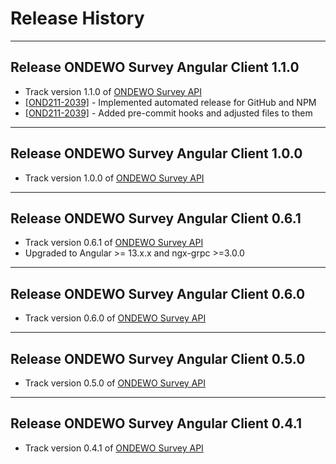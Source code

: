 # Release History
*****************

## Release ONDEWO Survey Angular Client 1.1.0

* Track version 1.1.0 of [ONDEWO Survey API](https://github.com/ondewo/ondewo-nlu-api/releases/1.1.0)
* [[OND211-2039]](https://ondewo.atlassian.net/browse/OND211-2039) - Implemented automated release for GitHub and NPM
* [[OND211-2039]](https://ondewo.atlassian.net/browse/OND211-2039) - Added pre-commit hooks and adjusted files to them

*****************

## Release ONDEWO Survey Angular Client 1.0.0

* Track version 1.0.0 of [ONDEWO Survey API](https://github.com/ondewo/ondewo-nlu-api/releases/1.0.0)

*****************

## Release ONDEWO Survey Angular Client 0.6.1

* Track version 0.6.1 of [ONDEWO Survey API](https://github.com/ondewo/ondewo-nlu-api/releases/0.6.1)
* Upgraded to Angular >= 13.x.x and ngx-grpc >=3.0.0

*****************

## Release ONDEWO Survey Angular Client 0.6.0

* Track version 0.6.0 of [ONDEWO Survey API](https://github.com/ondewo/ondewo-nlu-api/releases/0.6.0)

*****************

## Release ONDEWO Survey Angular Client 0.5.0

* Track version 0.5.0 of [ONDEWO Survey API](https://github.com/ondewo/ondewo-nlu-api/releases/0.5.0)

*****************

## Release ONDEWO Survey Angular Client 0.4.1

* Track version 0.4.1 of [ONDEWO Survey API](https://github.com/ondewo/ondewo-nlu-api/releases/0.4.1)
